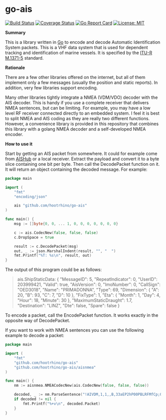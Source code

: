 
# go-ais

[![Build Status](https://travis-ci.org/BertoldVdb/go-ais.svg?branch=master)](https://travis-ci.org/BertoldVdb/go-ais)
[![Coverage Status](https://coveralls.io/repos/github/BertoldVdb/go-ais/badge.svg?branch=master)](https://coveralls.io/github/BertoldVdb/go-ais?branch=master)
[![Go Report Card](https://goreportcard.com/badge/github.com/bertoldvdb/goais)](https://goreportcard.com/report/github.com/bertoldvdb/goais)
[![License: MIT](https://img.shields.io/badge/License-MIT-yellow.svg)](https://opensource.org/licenses/MIT)

**Summary**

This is a library written in [Go](https://golang.org/) to encode and decode Automatic Identification System packets. This is a VHF data system that is used for dependent tracking and identification of marine vessels. It is specified by the [ITU-R M.1371-5](https://www.itu.int/rec/R-REC-M.1371-5-201402-I/en) standard.

**Rationale**

There are a few other libraries offered on the internet, but all of them implement only a few messages (usually the position and static reports). In addition, very few libraries support encoding.

Many other libraries tightly integrate a NMEA (VDM/VDO) decoder with the AIS decoder. This is handy if you use a complete receiver that delivers NMEA sentences, but can be limiting. For example, you may have a low level RF receiver connected directly to an embedded system. I feel it is best to split NMEA and AIS coding as they are really two different functions. However, a convenience library is provided in this repository that combines this library with a golang NMEA decoder and a self-developed NMEA encoder.

**How to use it**

Start by getting an AIS packet from somewhere. It could for example come from [AISHub](http://www.aishub.net/) or a local receiver. Extract the payload and convert it to a byte slice containing one bit per byte. Then call the DecodePacket function on it. It will return an object containing the decoded message. For example:
```go
package main

import (
    "fmt"
    "encoding/json"

    ais "github.com/hootrhino/go-ais"
)

func main() {
    msg := []byte{0, 0, ... 1, 0, 0, 0, 0, 0, 0, 0}

    c := ais.CodecNew(false, false, false)
    c.DropSpace = true

    result := c.DecodePacket(msg)
    out, _ := json.MarshalIndent(result, "", "  ")
    fmt.Printf("%T: %s\n", result, out)
}
 ```

The output of this program could be as follows:
> ais.ShipStaticData: {
> "MessageID": 5,
> "RepeatIndicator": 0,
> "UserID": 203999421,
> "Valid": true,
> "AisVersion": 0,
> "ImoNumber": 0,
> "CallSign": "OED3018",
> "Name": "PRIMADONNA",
> "Type": 69,
> "Dimension": {
> "A": 20,
> "B": 93,
> "C": 7,
> "D": 10
> },
> "FixType": 1,
> "Eta": {
> "Month": 1,
> "Day": 4,
> "Hour": 18,
> "Minute": 30
> },
> "MaximumStaticDraught": 1.7,
> "Destination": "LINZ",
> "Dte": false,
> "Spare": false
> }

To encode a packet, call the EncodePacket function. It works exactly in the opposite way of DecodePacket.

If you want to work with NMEA sentences you can use the following example to decode a packet:
```go
package main

import (
    "fmt"
    "github.com/hootrhino/go-ais"
    "github.com/hootrhino/go-ais/aisnmea"
)

func main() {
    nm := aisnmea.NMEACodecNew(ais.CodecNew(false, false, false))

    decoded, _ := nm.ParseSentence("!AIVDM,1,1,,B,33aEP2hP00PBLRFMfCp;OOw<R>`<,0*49")
    if decoded != nil {
        fmt.Printf("%+v\n", decoded.Packet)
    }
}
```

